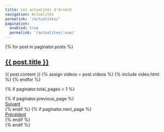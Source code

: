 ```yaml
---
title: Les actualités d'Arnold
navigation: Actualités
permalink: '/actualites/'
pagination: 
  enabled: true
  permalink: '/actualites/:num/'
---
```

<div class="post">
	{% for post in paginator.posts %}
	<h2><a href="{{ post.url }}">{{ post.title }}</a></h2>
	{{ post.content }}
	{% assign videos = post.videos %}
	{% include video.html %}
	{% endfor %}
</div>

{% if paginator.total_pages > 1 %}
<div class="pagination--prevnext">
  {% if paginator.previous_page %}
  <div class="pagination--prev">
    <a class="pagination--item" href="{{ paginator.previous_page_path | prepend: site.baseurl }}">Suivant</a>
  </div>
  {% endif %}
  {% if paginator.next_page %}
  <div class="pagination--next">
    <a class="pagination--item" href="{{ paginator.next_page_path | prepend: site.baseurl }}">Précédent</a>
  </div>
  {% endif %}
</div>
{% endif %}